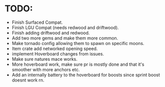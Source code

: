 # TODO:
- Finish Surfaced Compat.
- Finish LGU Compat (needs redwood and driftwood).
- Finish adding driftwood and redwood.
- Add two more gems and make them more common.
- Make tornado config allowing them to spawn on specific moons.
- Item crate add networked opening speed.
- implement Hoverboard changes from issues.
- Make sure natures mace works.
- More hoverboard work, make sure pr is mostly done and that it's smoother with more anchors etc.
- Add an internally battery to the hoverboard for boosts since sprint boost doesnt work rn.